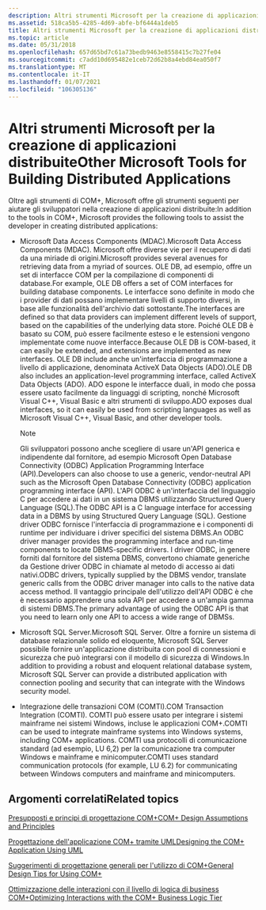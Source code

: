 ```yaml
---
description: Altri strumenti Microsoft per la creazione di applicazioni distribuite
ms.assetid: 518ca5b5-4285-4d69-abfe-bf6444a1deb5
title: Altri strumenti Microsoft per la creazione di applicazioni distribuite
ms.topic: article
ms.date: 05/31/2018
ms.openlocfilehash: 657d65bd7c61a73bedb9463e8558415c7b27fe04
ms.sourcegitcommit: c7add10d695482e1ceb72d62b8a4ebd84ea050f7
ms.translationtype: MT
ms.contentlocale: it-IT
ms.lasthandoff: 01/07/2021
ms.locfileid: "106305136"
---
```

# <a name="other-microsoft-tools-for-building-distributed-applications"></a><span data-ttu-id="5e0a0-103">Altri strumenti Microsoft per la creazione di applicazioni distribuite</span><span class="sxs-lookup"><span data-stu-id="5e0a0-103">Other Microsoft Tools for Building Distributed Applications</span></span>

<span data-ttu-id="5e0a0-104">Oltre agli strumenti di COM+, Microsoft offre gli strumenti seguenti per aiutare gli sviluppatori nella creazione di applicazioni distribuite:</span><span class="sxs-lookup"><span data-stu-id="5e0a0-104">In addition to the tools in COM+, Microsoft provides the following tools to assist the developer in creating distributed applications:</span></span>

-   <span data-ttu-id="5e0a0-105">Microsoft Data Access Components (MDAC).</span><span class="sxs-lookup"><span data-stu-id="5e0a0-105">Microsoft Data Access Components (MDAC).</span></span> <span data-ttu-id="5e0a0-106">Microsoft offre diverse vie per il recupero di dati da una miriade di origini.</span><span class="sxs-lookup"><span data-stu-id="5e0a0-106">Microsoft provides several avenues for retrieving data from a myriad of sources.</span></span> <span data-ttu-id="5e0a0-107">OLE DB, ad esempio, offre un set di interfacce COM per la compilazione di componenti di database.</span><span class="sxs-lookup"><span data-stu-id="5e0a0-107">For example, OLE DB offers a set of COM interfaces for building database components.</span></span> <span data-ttu-id="5e0a0-108">Le interfacce sono definite in modo che i provider di dati possano implementare livelli di supporto diversi, in base alle funzionalità dell'archivio dati sottostante.</span><span class="sxs-lookup"><span data-stu-id="5e0a0-108">The interfaces are defined so that data providers can implement different levels of support, based on the capabilities of the underlying data store.</span></span> <span data-ttu-id="5e0a0-109">Poiché OLE DB è basato su COM, può essere facilmente esteso e le estensioni vengono implementate come nuove interfacce.</span><span class="sxs-lookup"><span data-stu-id="5e0a0-109">Because OLE DB is COM-based, it can easily be extended, and extensions are implemented as new interfaces.</span></span> <span data-ttu-id="5e0a0-110">OLE DB include anche un'interfaccia di programmazione a livello di applicazione, denominata ActiveX Data Objects (ADO).</span><span class="sxs-lookup"><span data-stu-id="5e0a0-110">OLE DB also includes an application-level programming interface, called ActiveX Data Objects (ADO).</span></span> <span data-ttu-id="5e0a0-111">ADO espone le interfacce duali, in modo che possa essere usato facilmente da linguaggi di scripting, nonché Microsoft Visual C++, Visual Basic e altri strumenti di sviluppo.</span><span class="sxs-lookup"><span data-stu-id="5e0a0-111">ADO exposes dual interfaces, so it can easily be used from scripting languages as well as Microsoft Visual C++, Visual Basic, and other developer tools.</span></span>

    > [!Note]  
    > <span data-ttu-id="5e0a0-112">Gli sviluppatori possono anche scegliere di usare un'API generica e indipendente dal fornitore, ad esempio Microsoft Open Database Connectivity (ODBC) Application Programming Interface (API).</span><span class="sxs-lookup"><span data-stu-id="5e0a0-112">Developers can also choose to use a generic, vendor-neutral API such as the Microsoft Open Database Connectivity (ODBC) application programming interface (API).</span></span> <span data-ttu-id="5e0a0-113">L'API ODBC è un'interfaccia del linguaggio C per accedere ai dati in un sistema DBMS utilizzando Structured Query Language (SQL).</span><span class="sxs-lookup"><span data-stu-id="5e0a0-113">The ODBC API is a C language interface for accessing data in a DBMS by using Structured Query Language (SQL).</span></span> <span data-ttu-id="5e0a0-114">Gestione driver ODBC fornisce l'interfaccia di programmazione e i componenti di runtime per individuare i driver specifici del sistema DBMS.</span><span class="sxs-lookup"><span data-stu-id="5e0a0-114">An ODBC driver manager provides the programming interface and run-time components to locate DBMS-specific drivers.</span></span> <span data-ttu-id="5e0a0-115">I driver ODBC, in genere forniti dal fornitore del sistema DBMS, convertono chiamate generiche da Gestione driver ODBC in chiamate al metodo di accesso ai dati nativi.</span><span class="sxs-lookup"><span data-stu-id="5e0a0-115">ODBC drivers, typically supplied by the DBMS vendor, translate generic calls from the ODBC driver manager into calls to the native data access method.</span></span> <span data-ttu-id="5e0a0-116">Il vantaggio principale dell'utilizzo dell'API ODBC è che è necessario apprendere una sola API per accedere a un'ampia gamma di sistemi DBMS.</span><span class="sxs-lookup"><span data-stu-id="5e0a0-116">The primary advantage of using the ODBC API is that you need to learn only one API to access a wide range of DBMSs.</span></span>

     

-   <span data-ttu-id="5e0a0-117">Microsoft SQL Server.</span><span class="sxs-lookup"><span data-stu-id="5e0a0-117">Microsoft SQL Server.</span></span> <span data-ttu-id="5e0a0-118">Oltre a fornire un sistema di database relazionale solido ed eloquente, Microsoft SQL Server possibile fornire un'applicazione distribuita con pool di connessioni e sicurezza che può integrarsi con il modello di sicurezza di Windows.</span><span class="sxs-lookup"><span data-stu-id="5e0a0-118">In addition to providing a robust and eloquent relational database system, Microsoft SQL Server can provide a distributed application with connection pooling and security that can integrate with the Windows security model.</span></span>

-   <span data-ttu-id="5e0a0-119">Integrazione delle transazioni COM (COMTI).</span><span class="sxs-lookup"><span data-stu-id="5e0a0-119">COM Transaction Integration (COMTI).</span></span> <span data-ttu-id="5e0a0-120">COMTI può essere usato per integrare i sistemi mainframe nei sistemi Windows, incluse le applicazioni COM+.</span><span class="sxs-lookup"><span data-stu-id="5e0a0-120">COMTI can be used to integrate mainframe systems into Windows systems, including COM+ applications.</span></span> <span data-ttu-id="5e0a0-121">COMTI usa protocolli di comunicazione standard (ad esempio, LU 6,2) per la comunicazione tra computer Windows e mainframe e minicomputer.</span><span class="sxs-lookup"><span data-stu-id="5e0a0-121">COMTI uses standard communication protocols (for example, LU 6.2) for communicating between Windows computers and mainframe and minicomputers.</span></span>

## <a name="related-topics"></a><span data-ttu-id="5e0a0-122">Argomenti correlati</span><span class="sxs-lookup"><span data-stu-id="5e0a0-122">Related topics</span></span>

<dl> <dt>

[<span data-ttu-id="5e0a0-123">Presupposti e principi di progettazione COM+</span><span class="sxs-lookup"><span data-stu-id="5e0a0-123">COM+ Design Assumptions and Principles</span></span>](com--design-assumptions-and-principles.md)
</dt> <dt>

[<span data-ttu-id="5e0a0-124">Progettazione dell'applicazione COM+ tramite UML</span><span class="sxs-lookup"><span data-stu-id="5e0a0-124">Designing the COM+ Application Using UML</span></span>](designing-the-com--application-using-uml.md)
</dt> <dt>

[<span data-ttu-id="5e0a0-125">Suggerimenti di progettazione generali per l'utilizzo di COM+</span><span class="sxs-lookup"><span data-stu-id="5e0a0-125">General Design Tips for Using COM+</span></span>](general-design-tips-for-using-com-.md)
</dt> <dt>

[<span data-ttu-id="5e0a0-126">Ottimizzazione delle interazioni con il livello di logica di business COM+</span><span class="sxs-lookup"><span data-stu-id="5e0a0-126">Optimizing Interactions with the COM+ Business Logic Tier</span></span>](optimizing-interactions-with-the-com--business-logic-tier.md)
</dt> </dl>

 

 



